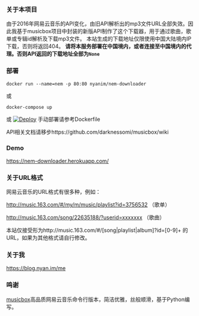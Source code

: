 ### 关于本项目
由于2016年网易云音乐的API变化，由旧API解析出的mp3文件URL全部失效。因此我基于musicbox项目中封装的新版API制作了这个下载器，用于通过歌曲，歌单或专辑id解析及下载mp3文件。
本站生成的下载地址仅限使用中国大陆境内IP下载，否则将返回404。
**请将本服务部署在中国境内，或者连接至中国境内的代理。否则API返回的下载地址全部为`None`**

### 部署
```
docker run --name=nem -p 80:80 nyanim/nem-downloader
```
或
```
docker-compose up
```
或
[![Deploy](https://www.herokucdn.com/deploy/button.png)](https://heroku.com/deploy)
手动部署请参考Dockerfile

API相关文档请移步https://github.com/darknessomi/musicbox/wiki
### Demo
https://nem-downloader.herokuapp.com/

### 关于URL格式
网易云音乐的URL格式有很多种，例如：

http://music.163.com/#/my/m/music/playlist?id=3756532 （歌单）

http://music.163.com/song/22635188/?userid=xxxxxxx （歌曲）

本站仅接受形为http://music.163.com/#/[song|playlist|album]?id=[0-9]+ 的URL，如果为其他格式请自行修改。

### 关于我
https://blog.nyan.im/me
### 鸣谢
[musicbox](https://github.com/darknessomi/musicbox)高品质网易云音乐命令行版本，简洁优雅，丝般顺滑，基于Python编写。
